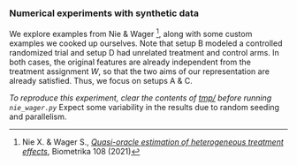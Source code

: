 ### Numerical experiments with synthetic data

We explore examples from Nie & Wager [^1], along with some custom examples we
cooked up ourselves. Note that setup B modeled a controlled randomized trial
and setup D had unrelated treatment and control arms. In both cases, the
original features are already independent from the treatment assignment $W$, so
that the two aims of our representation are already satisfied. Thus, we focus
on setups A & C.

_To reproduce this experiment, clear the contents of [tmp/](./tmp/) before
running `nie_wager.py`_ Expect some variability in the results due to random
seeding and parallelism.

[^1]:
    Nie X. & Wager S.,
    [_Quasi-oracle estimation of heterogeneous treatment effects_](https://doi.org/10.1093/biomet/asaa076),
    Biometrika 108 (2021)
